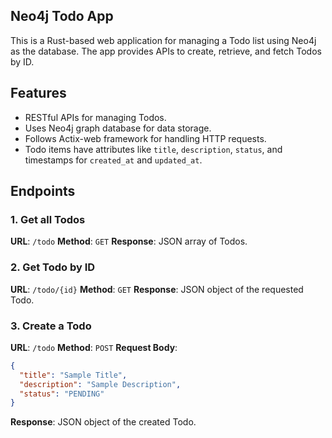 ## Neo4j Todo App

This is a Rust-based web application for managing a Todo list using Neo4j as the database. The app provides APIs to create, retrieve, and fetch Todos by ID.

## Features
- RESTful APIs for managing Todos.
- Uses Neo4j graph database for data storage.
- Follows Actix-web framework for handling HTTP requests.
- Todo items have attributes like `title`, `description`, `status`, and timestamps for `created_at` and `updated_at`.

## Endpoints

### 1. Get all Todos
**URL**: `/todo`
**Method**: `GET`
**Response**: JSON array of Todos.

### 2. Get Todo by ID
**URL**: `/todo/{id}`
**Method**: `GET`
**Response**: JSON object of the requested Todo.

### 3. Create a Todo
**URL**: `/todo`
**Method**: `POST`
**Request Body**:
```json
{
  "title": "Sample Title",
  "description": "Sample Description",
  "status": "PENDING"
}
```
**Response**: JSON object of the created Todo.
